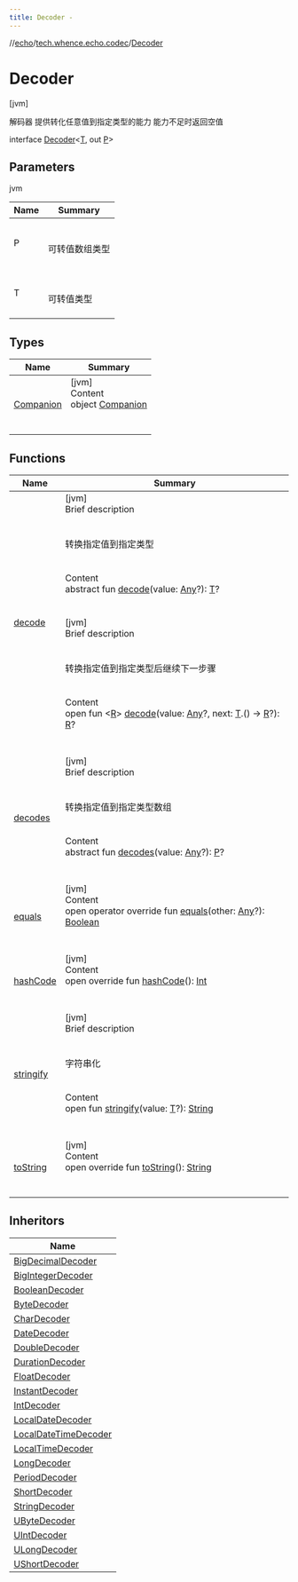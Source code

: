 ```yaml
---
title: Decoder -
---
```

//[echo](../../index.md)/[tech.whence.echo.codec](../index.md)/[Decoder](index.md)



# Decoder  
 [jvm] 

解码器 提供转化任意值到指定类型的能力 能力不足时返回空值

interface [Decoder](index.md)<[T](index.md), out [P](index.md)>   


## Parameters  
  
jvm  
  
|  Name|  Summary| 
|---|---|
| P| <br><br>可转值数组类型<br><br>
| T| <br><br>可转值类型<br><br>
  


## Types  
  
|  Name|  Summary| 
|---|---|
| [Companion](-companion/index.md)| [jvm]  <br>Content  <br>object [Companion](-companion/index.md)  <br><br><br>


## Functions  
  
|  Name|  Summary| 
|---|---|
| [decode](decode.md)| [jvm]  <br>Brief description  <br><br><br>转换指定值到指定类型<br><br>  <br>Content  <br>abstract fun [decode](decode.md)(value: [Any](https://kotlinlang.org/api/latest/jvm/stdlib/kotlin/-any/index.html)?): [T](index.md)?  <br><br><br>[jvm]  <br>Brief description  <br><br><br>转换指定值到指定类型后继续下一步骤<br><br>  <br>Content  <br>open fun <[R](decode.md)> [decode](decode.md)(value: [Any](https://kotlinlang.org/api/latest/jvm/stdlib/kotlin/-any/index.html)?, next: [T](index.md).() -> [R](decode.md)?): [R](decode.md)?  <br><br><br>
| [decodes](decodes.md)| [jvm]  <br>Brief description  <br><br><br>转换指定值到指定类型数组<br><br>  <br>Content  <br>abstract fun [decodes](decodes.md)(value: [Any](https://kotlinlang.org/api/latest/jvm/stdlib/kotlin/-any/index.html)?): [P](index.md)?  <br><br><br>
| [equals](../../tech.whence.echo.webclient.response.exception/-response-unrecognized-exception/index.md#kotlin/Any/equals/#kotlin.Any?/PointingToDeclaration/)| [jvm]  <br>Content  <br>open operator override fun [equals](../../tech.whence.echo.webclient.response.exception/-response-unrecognized-exception/index.md#kotlin/Any/equals/#kotlin.Any?/PointingToDeclaration/)(other: [Any](https://kotlinlang.org/api/latest/jvm/stdlib/kotlin/-any/index.html)?): [Boolean](https://kotlinlang.org/api/latest/jvm/stdlib/kotlin/-boolean/index.html)  <br><br><br>
| [hashCode](../../tech.whence.echo.webclient.response.exception/-response-unrecognized-exception/index.md#kotlin/Any/hashCode/#/PointingToDeclaration/)| [jvm]  <br>Content  <br>open override fun [hashCode](../../tech.whence.echo.webclient.response.exception/-response-unrecognized-exception/index.md#kotlin/Any/hashCode/#/PointingToDeclaration/)(): [Int](https://kotlinlang.org/api/latest/jvm/stdlib/kotlin/-int/index.html)  <br><br><br>
| [stringify](stringify.md)| [jvm]  <br>Brief description  <br><br><br>字符串化<br><br>  <br>Content  <br>open fun [stringify](stringify.md)(value: [T](index.md)?): [String](https://kotlinlang.org/api/latest/jvm/stdlib/kotlin/-string/index.html)  <br><br><br>
| [toString](../../tech.whence.echo.webclient.response.exception/-response-unrecognized-exception/index.md#kotlin/Any/toString/#/PointingToDeclaration/)| [jvm]  <br>Content  <br>open override fun [toString](../../tech.whence.echo.webclient.response.exception/-response-unrecognized-exception/index.md#kotlin/Any/toString/#/PointingToDeclaration/)(): [String](https://kotlinlang.org/api/latest/jvm/stdlib/kotlin/-string/index.html)  <br><br><br>


## Inheritors  
  
|  Name| 
|---|
| [BigDecimalDecoder](../../tech.whence.echo.codec.decoder/-big-decimal-decoder/index.md)
| [BigIntegerDecoder](../../tech.whence.echo.codec.decoder/-big-integer-decoder/index.md)
| [BooleanDecoder](../../tech.whence.echo.codec.decoder/-boolean-decoder/index.md)
| [ByteDecoder](../../tech.whence.echo.codec.decoder/-byte-decoder/index.md)
| [CharDecoder](../../tech.whence.echo.codec.decoder/-char-decoder/index.md)
| [DateDecoder](../../tech.whence.echo.codec.decoder/-date-decoder/index.md)
| [DoubleDecoder](../../tech.whence.echo.codec.decoder/-double-decoder/index.md)
| [DurationDecoder](../../tech.whence.echo.codec.decoder/-duration-decoder/index.md)
| [FloatDecoder](../../tech.whence.echo.codec.decoder/-float-decoder/index.md)
| [InstantDecoder](../../tech.whence.echo.codec.decoder/-instant-decoder/index.md)
| [IntDecoder](../../tech.whence.echo.codec.decoder/-int-decoder/index.md)
| [LocalDateDecoder](../../tech.whence.echo.codec.decoder/-local-date-decoder/index.md)
| [LocalDateTimeDecoder](../../tech.whence.echo.codec.decoder/-local-date-time-decoder/index.md)
| [LocalTimeDecoder](../../tech.whence.echo.codec.decoder/-local-time-decoder/index.md)
| [LongDecoder](../../tech.whence.echo.codec.decoder/-long-decoder/index.md)
| [PeriodDecoder](../../tech.whence.echo.codec.decoder/-period-decoder/index.md)
| [ShortDecoder](../../tech.whence.echo.codec.decoder/-short-decoder/index.md)
| [StringDecoder](../../tech.whence.echo.codec.decoder/-string-decoder/index.md)
| [UByteDecoder](../../tech.whence.echo.codec.decoder/-u-byte-decoder/index.md)
| [UIntDecoder](../../tech.whence.echo.codec.decoder/-u-int-decoder/index.md)
| [ULongDecoder](../../tech.whence.echo.codec.decoder/-u-long-decoder/index.md)
| [UShortDecoder](../../tech.whence.echo.codec.decoder/-u-short-decoder/index.md)

